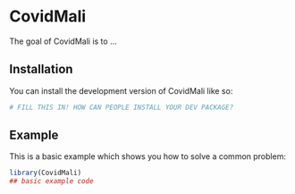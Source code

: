 
# CovidMali

<!-- badges: start -->
<!-- badges: end -->

The goal of CovidMali is to ...

## Installation

You can install the development version of CovidMali like so:

``` r
# FILL THIS IN! HOW CAN PEOPLE INSTALL YOUR DEV PACKAGE?
```

## Example

This is a basic example which shows you how to solve a common problem:

``` r
library(CovidMali)
## basic example code
```

